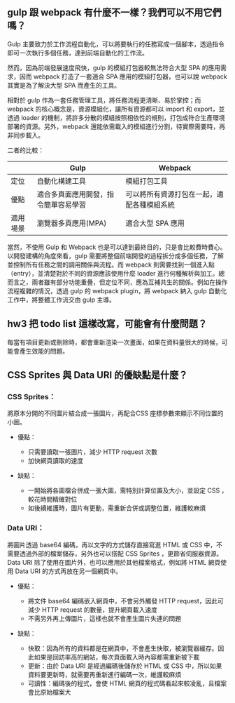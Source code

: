 ## gulp 跟 webpack 有什麼不一樣？我們可以不用它們嗎？

Gulp 主要致力於工作流程自動化，可以將要執行的任務寫成一個腳本，透過指令即可一次執行多個任務，達到前端自動化的工作流。

然而，因為前端發展速度飛快，gulp 的模組打包器較無法符合大型 SPA 的應用需求，因而 webpack 打造了一套適合 SPA 應用的模組打包器，也可以說 webpack 其實是為了解決大型 SPA 而產生的工具。

相對於 gulp 作為一套任務管理工具，將任務流程更清晰、易於掌控；而 webpack 的核心概念是，資源模組化，讓所有資源都可以 import 和 export，並透過 loader 的機制，將許多分散的模組按照相依性的規則，打包成符合生產環境部署的資源。另外，webpack 還能依需載入的模組進行分割，待實際需要時，再非同步載入。

二者的比較：


|   | Gulp | Webpack |
| -------- | -------- | -------- |
| 定位     | 自動化構建工具 | 模組打包工具 |
| 優點     | 適合多頁面應用開發，指令簡單容易學習 | 可以將所有資源打包在一起，適配各種模組系統 |
| 適用場景     | 瀏覽器多頁應用(MPA)| 適合大型 SPA 應用 |


當然，不使用 Gulp 和 Webpack 也是可以達到最終目的，只是會比較費時費心。以開發建構的角度來看，gulp 需要將整個前端開發的過程拆分成多個任務，了解並控制所有任務之間的調用關係與流程。而 webpack 則需要找到一個進入點（entry），並清楚對於不同的資源應該使用什麼 loader 進行何種解析與加工。總而言之，兩者雖有部分功能重疊，但定位不同，應為互補共生的關係。例如在操作流程複雜的情況，透過 gulp 的 webpack plugin，將 webpack 納入 gulp 自動化工作中，將整體工作流交由 gulp 主導。

## hw3 把 todo list 這樣改寫，可能會有什麼問題？
每當有項目更新或刪除時，都會重新渲染一次畫面，如果在資料量很大的時候，可能會產生效能的問題。

## CSS Sprites 與 Data URI 的優缺點是什麼？

### CSS Sprites：
將原本分開的不同圖片結合成一張圖片，再配合CSS 座標參數來顯示不同位置的小圖。

- 優點：
    - 只需要讀取一張圖片，減少 HTTP request 次數
    - 加快網頁讀取的速度
    
- 缺點：
    - 一開始將各圖檔合併成一張大圖，需特別計算位置及大小，並設定 CSS ，較花時間精確對位
    - 如後續維護時，圖片有更動，需重新合併或調整位置，維護較麻煩
    
### Data URI：
將圖片透過 base64 編碼，再以文字的方式儲存直接寫進 HTML 或 CSS 中，不需要透過外部的檔案儲存，另外也可以搭配 CSS Sprites ，更節省伺服器資源。Data URI 除了使用在圖片外，也可以應用於其他檔案格式，例如將 HTML 網頁使用 Data URI 的方式再放在另一個網頁中。

- 優點：
    - 將文件 base64 編碼嵌入網頁中，不會另外觸發 HTTP request，因此可減少 HTTP request 的數量，提升網頁載入速度
    - 不需另外再上傳圖片，這樣也就不會產生圖片失連的問題
    
- 缺點：
    - 快取：因為所有的資料都是在網頁中，不會產生快取，被瀏覽器緩存。因此如果是回訪率高的網站，每次頁面載入時內容都需重新被下載
    - 更新：由於 Data URI 是經過編碼後儲存於 HTML 或 CSS 中，所以如果資料要更新時，就需要再重新進行編碼一次，維護較麻煩
    - 可讀性：編碼後的程式，會使 HTML  網頁的程式碼看起來較凌亂，且檔案會比原始檔案大
